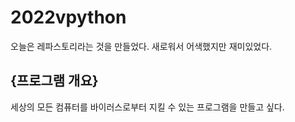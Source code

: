 # 2022vpython
오늘은 레파스토리라는 것을 만들었다. 새로워서 어색했지만 재미있었다.



## {프로그램 개요}
세상의  모든 컴퓨터를 바이러스로부터 지킬 수 있는 프로그램을 만들고 싶다.
